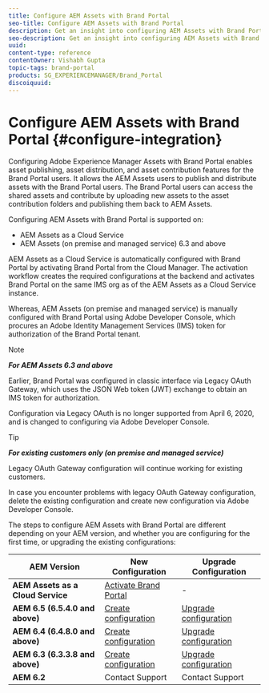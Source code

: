 ```yaml
---
title: Configure AEM Assets with Brand Portal
seo-title: Configure AEM Assets with Brand Portal
description: Get an insight into configuring AEM Assets with Brand Portal.
seo-description: Get an insight into configuring AEM Assets with Brand Portal.
uuid: 
content-type: reference
contentOwner: Vishabh Gupta
topic-tags: brand-portal
products: SG_EXPERIENCEMANAGER/Brand_Portal
discoiquuid: 
---
```


# Configure AEM Assets with Brand Portal {#configure-integration}

Configuring Adobe Experience Manager Assets with Brand Portal enables asset publishing, asset distribution, and asset contribution features for the Brand Portal users. It allows the AEM Assets users to publish and distribute assets with the Brand Portal users. The Brand Portal users can access the shared assets and contribute by uploading new assets to the asset contribution folders and publishing them back to AEM Assets. 

Configuring AEM Assets with Brand Portal is supported on:
* AEM Assets as a Cloud Service
* AEM Assets (on premise and managed service) 6.3 and above

AEM Assets as a Cloud Service is automatically configured with Brand Portal by activating Brand Portal from the Cloud Manager. The activation workflow creates the required configurations at the backend and activates Brand Portal on the same IMS org as of the AEM Assets as a Cloud Service instance.  

Whereas, AEM Assets (on premise and managed service) is manually configured with Brand Portal using Adobe Developer Console, which procures an Adobe Identity Management Services (IMS) token for authorization of the Brand Portal tenant. 

>[!NOTE]
>
>***For AEM Assets 6.3 and above***
>
>Earlier, Brand Portal was configured in classic interface via Legacy OAuth Gateway, which uses the JSON Web token (JWT) exchange to obtain an IMS token for authorization. 
>
>Configuration via Legacy OAuth is no longer supported from April 6, 2020, and is changed to configuring via Adobe Developer Console.


>[!TIP]
>
>***For existing customers only (on premise and managed service)*** 
>
>Legacy OAuth Gateway configuration will continue working for existing customers. 
>
>In case you encounter problems with legacy OAuth Gateway configuration, delete the existing configuration and create new configuration via Adobe Developer Console.

The steps to configure AEM Assets with Brand Portal are different depending on your AEM version, and whether you are configuring for the first time, or upgrading the existing configurations:

| **AEM Version** |**New Configuration** |**Upgrade Configuration** |
|---|---|---|
| **AEM Assets as a Cloud Service** |[Activate Brand Portal](https://docs.adobe.com/content/help/en/experience-manager-cloud-service/assets/brand-portal/configure-aem-assets-with-brand-portal.html) |- |
| **AEM 6.5 (6.5.4.0 and above)** |[Create configuration](https://docs.adobe.com/content/help/en/experience-manager-65/assets/brandportal/configure-aem-assets-with-brand-portal.html) |[Upgrade configuration](https://docs.adobe.com/content/help/en/experience-manager-65/assets/brandportal/configure-aem-assets-with-brand-portal.html#upgrade-integration-65) | 
| **AEM 6.4 (6.4.8.0 and above)** |[Create configuration](https://docs.adobe.com/content/help/en/experience-manager-64/assets/brandportal/configure-aem-assets-with-brand-portal.html) |[Upgrade configuration](https://docs.adobe.com/content/help/en/experience-manager-64/assets/brandportal/configure-aem-assets-with-brand-portal.html#upgrade-integration-64) | 
| **AEM 6.3 (6.3.3.8 and above)** |[Create configuration](https://helpx.adobe.com/experience-manager/6-3/assets/using/brand-portal-configuring-integration.html) |[Upgrade configuration](https://helpx.adobe.com/experience-manager/6-3/assets/using/brand-portal-configuring-integration.html#Upgradeconfiguration) | 
| **AEM 6.2** |Contact Support |Contact Support | 
